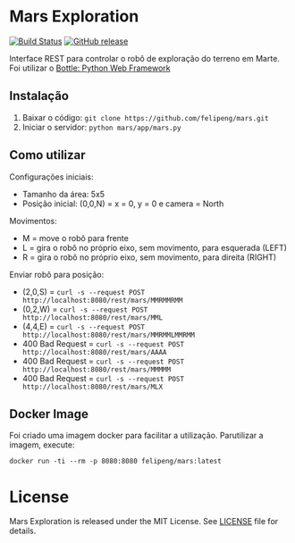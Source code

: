 # Mars Exploration

[![Build Status](https://travis-ci.org/felipeng/mars.svg?branch=master)](https://travis-ci.org/felipeng/mars)
[![GitHub release](https://img.shields.io/github/release/felipeng/mars.svg)](https://github.com/felipeng/mars/releases/latest)

Interface REST para controlar o robô de exploração do terreno em Marte.
Foi utilizar o [Bottle: Python Web Framework](http://bottlepy.org/docs/dev/)

## Instalação

1. Baixar o código: `git clone https://github.com/felipeng/mars.git`
1. Iniciar o servidor: `python mars/app/mars.py`

## Como utilizar

Configurações iniciais:
* Tamanho da área: 5x5
* Posição inicial: (0,0,N) = x = 0, y = 0 e camera = North

Movimentos:
* M = move o robô para frente
* L = gira o robô no próprio eixo, sem movimento, para esquerada (LEFT)
* R = gira o robô no próprio eixo, sem movimento, para direita (RIGHT)

Enviar robô para posição:
* (2,0,S) = `curl -s --request POST http://localhost:8080/rest/mars/MMRMMRMM`
* (0,2,W) = `curl -s --request POST http://localhost:8080/rest/mars/MML`
* (4,4,E) = `curl -s --request POST http://localhost:8080/rest/mars/MMRMMLMMRMM`
* 400 Bad Request = `curl -s --request POST http://localhost:8080/rest/mars/AAAA`
* 400 Bad Request = `curl -s --request POST http://localhost:8080/rest/mars/MMMMM`
* 400 Bad Request = `curl -s --request POST http://localhost:8080/rest/mars/MLX`

## Docker Image

Foi criado uma imagem docker para facilitar a utilização. Parutilizar a imagem, execute:

`docker run -ti --rm -p 8080:8080 felipeng/mars:latest`

# License

Mars Exploration is released under the MIT License. See [LICENSE](LICENSE) file for details.
